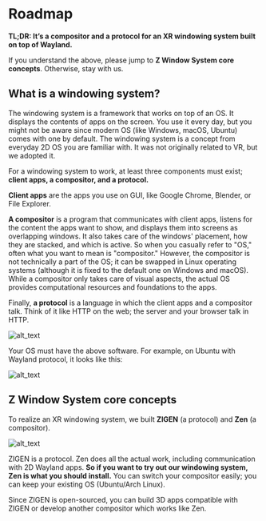 # Roadmap

**TL;DR: It’s a compositor and a protocol for an XR windowing system built on top of Wayland.**

If you understand the above, please jump to **Z Window System core concepts**. Otherwise, stay with us.


## What is a windowing system?

The windowing system is a framework that works on top of an OS. It displays the contents of apps on the screen. You use it every day, but you might not be aware since modern OS (like Windows, macOS, Ubuntu) comes with one by default. The windowing system is a concept from everyday 2D OS you are familiar with. It was not originally related to VR, but we adopted it.

For a windowing system to work, at least three components must exist; **client apps, a compositor, and a protocol.**

**Client apps** are the apps you use on GUI, like Google Chrome, Blender, or File Explorer.

**A compositor** is a program that communicates with client apps, listens for the content the apps want to show, and displays them into screens as overlapping windows. It also takes care of the windows' placement, how they are stacked, and which is active. So when you casually refer to "OS," often what you want to mean is "compositor." However, the compositor is not technically a part of the OS; it can be swapped in Linux operating systems (although it is fixed to the default one on Windows and macOS). While a compositor only takes care of visual aspects, the actual OS provides computational resources and foundations to the apps.

Finally, **a protocol** is a language in which the client apps and a compositor talk. Think of it like HTTP on the web; the server and your browser talk in HTTP.


![alt_text](image1.png "image_tooltip")


Your OS must have the above software. For example, on Ubuntu with Wayland protocol, it looks like this:

![alt_text](image2.png "image_tooltip")



## Z Window System core concepts

To realize an XR windowing system, we built **ZIGEN** (a protocol) and **Zen** (a compositor).

![alt_text](image3.png "image_tooltip")


ZIGEN is a protocol. Zen does all the actual work, including communication with 2D Wayland apps. **So if you want to try out our windowing system, Zen is what you should install.** You can switch your compositor easily; you can keep your existing OS (Ubuntu/Arch Linux).

Since ZIGEN is open-sourced, you can build 3D apps compatible with ZIGEN or develop another compositor which works like Zen.

